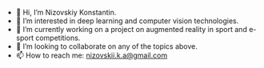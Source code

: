 - 👋 Hi, I’m Nizovskiy Konstantin.
- 👀 I’m interested in deep learning and computer vision technologies.
- 🌱 I’m currently working on a project on augmented reality in sport and e-sport competitions.
- 💞️ I’m looking to collaborate on any of the topics above.
- 📫 How to reach me: nizovskii.k.a@gmail.com

<!---
nizovskiyka/nizovskiyka is a ✨ special ✨ repository because its `README.md` (this file) appears on your GitHub profile.
You can click the Preview link to take a look at your changes.
--->
